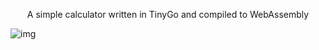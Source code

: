 

<p align='center'>
A simple calculator written in TinyGo and compiled to WebAssembly
</p>

![img](https://user-images.githubusercontent.com/124338898/233839797-91ef9010-cce3-4f17-a7e5-ecbfd228d333.png)



